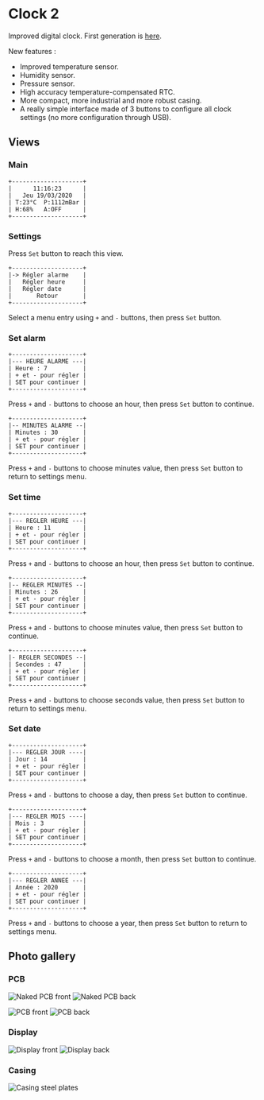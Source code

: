 # Clock 2

Improved digital clock. First generation is [here](https://github.com/RICCIARDI-Adrien/Clock).  

New features :
* Improved temperature sensor.
* Humidity sensor.
* Pressure sensor.
* High accuracy temperature-compensated RTC.
* More compact, more industrial and more robust casing.
* A really simple interface made of 3 buttons to configure all clock settings (no more configuration through USB).

## Views

### Main

```
+--------------------+
|      11:16:23      |
|   Jeu 19/03/2020   |
| T:23°C  P:1112mBar |
| H:68%   A:OFF      |
+--------------------+
```

### Settings

Press `Set` button to reach this view.

```
+--------------------+
|-> Régler alarme    |
|   Régler heure     |
|   Régler date      |
|       Retour       |
+--------------------+
```
Select a menu entry using `+` and `-` buttons, then press `Set` button.

### Set alarm

```
+--------------------+
|--- HEURE ALARME ---|
| Heure : 7          |
| + et - pour régler |
| SET pour continuer |
+--------------------+
```
Press `+` and `-` buttons to choose an hour, then press `Set` button to continue.

```
+--------------------+
|-- MINUTES ALARME --|
| Minutes : 30       |
| + et - pour régler |
| SET pour continuer |
+--------------------+
```
Press `+` and `-` buttons to choose minutes value, then press `Set` button to return to settings menu.

### Set time

```
+--------------------+
|--- REGLER HEURE ---|
| Heure : 11         |
| + et - pour régler |
| SET pour continuer |
+--------------------+
```
Press `+` and `-` buttons to choose an hour, then press `Set` button to continue.

```
+--------------------+
|-- REGLER MINUTES --|
| Minutes : 26       |
| + et - pour régler |
| SET pour continuer |
+--------------------+
```
Press `+` and `-` buttons to choose minutes value, then press `Set` button to continue.

```
+--------------------+
|- REGLER SECONDES --|
| Secondes : 47      |
| + et - pour régler |
| SET pour continuer |
+--------------------+
```
Press `+` and `-` buttons to choose seconds value, then press `Set` button to return to settings menu.

### Set date

```
+--------------------+
|--- REGLER JOUR ----|
| Jour : 14          |
| + et - pour régler |
| SET pour continuer |
+--------------------+
```
Press `+` and `-` buttons to choose a day, then press `Set` button to continue.

```
+--------------------+
|--- REGLER MOIS ----|
| Mois : 3           |
| + et - pour régler |
| SET pour continuer |
+--------------------+
```
Press `+` and `-` buttons to choose a month, then press `Set` button to continue.

```
+--------------------+
|--- REGLER ANNEE ---|
| Année : 2020       |
| + et - pour régler |
| SET pour continuer |
+--------------------+
```
Press `+` and `-` buttons to choose a year, then press `Set` button to return to settings menu.

## Photo gallery

### PCB

![Naked PCB front](https://github.com/RICCIARDI-Adrien/Clock_2/blob/master/Resources/Pictures/Naked_PCB_Front.jpg)
![Naked PCB back](https://github.com/RICCIARDI-Adrien/Clock_2/blob/master/Resources/Pictures/Naked_PCB_Back.jpg)

![PCB front](https://github.com/RICCIARDI-Adrien/Clock_2/blob/master/Resources/Pictures/PCB_Front.jpg)
![PCB back](https://github.com/RICCIARDI-Adrien/Clock_2/blob/master/Resources/Pictures/PCB_Back.jpg)

### Display

![Display front](https://github.com/RICCIARDI-Adrien/Clock_2/blob/master/Resources/Pictures/Display_Front.jpg)
![Display back](https://github.com/RICCIARDI-Adrien/Clock_2/blob/master/Resources/Pictures/Display_Back.jpg)

### Casing

![Casing steel plates](https://github.com/RICCIARDI-Adrien/Clock_2/blob/master/Resources/Pictures/Casing_Steel_Plates.jpg)
